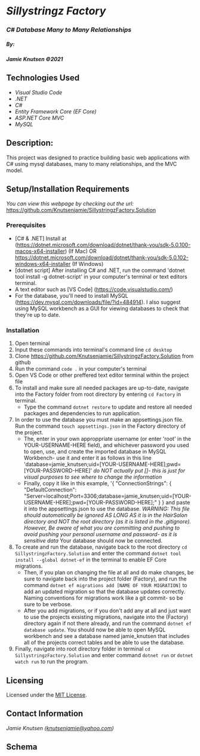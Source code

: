 # _Sillystringz Factory_

### _C# Database Many to Many Relationships_

##### By:
#####  _**Jamie Knutsen**_ _©2021_


## Technologies Used

* _Visual Studio Code_
* _.NET_
* _C#_
* _Entity Framework Core (EF Core)_
* _ASP.NET Core MVC_
* _MySQL_


## Description: 
This project was designed to practice building basic web applications with C# using mysql databases, many to many relationships, and the MVC model.


## Setup/Installation Requirements
_You can view this webpage by checking out the url:_
https://github.com/Knutsenjamie/SillystringzFactory.Solution

### Prerequisites
* [C# & .NET] Install at (https://dotnet.microsoft.com/download/dotnet/thank-you/sdk-5.0.100-macos-x64-installer) (If Mac) OR https://dotnet.microsoft.com/download/dotnet/thank-you/sdk-5.0.102-windows-x64-installer (If Windows)
* [dotnet script] After installing C# and .NET, run the command 'dotnet tool install -g dotnet-script' in your computer's terminal or text editors terminal. 
* A text editor such as [VS Code] (https://code.visualstudio.com/)
* For the database, you'll need to install MySQL (https://dev.mysql.com/downloads/file/?id=484914). I also suggest using MySQL workbench as a GUI for viewing databases to check that they're up to date. 

### Installation
1. Open terminal
2. Input these commands into terminal's command line `cd desktop`
3. Clone https://github.com/Knutsenjamie/SillystringzFactory.Solution from github
4. Run the command `code .` in your computer's terminal
5. Open VS Code or other preffered text editor terminal within the project file
6. To install and make sure all needed packages are up-to-date, navigate into the Factory folder from root directory by entering `cd Factory` in terminal.
    * Type the command `dotnet restore` to update and restore all needed packages and dependencies to run application.
7. In order to use the database you must make an appsettings.json file. Run the command `touch appsettings.json` in the Factory directory of the project. 
    * The, enter in your own approppriate username (or enter 'root' in the YOUR-USERNAME-HERE field), and whichever password you used to open, use, and create the imported database in MySQL Workbench- use it and enter it as follows in this line 'database=jamie_knutsen;uid=[YOUR-USERNAME-HERE];pwd=[YOUR-PASSWORD-HERE]' *do NOT actually put []- this is just for visual purposes to see where to change the information*
    * Finally, copy it like in this example, 
    '{
    "ConnectionStrings": {
      "DefaultConnection": "Server=localhost;Port=3306;database=jamie_knutsen;uid=[YOUR-USERNAME-HERE];pwd=[YOUR-PASSWORD-HERE];"
    }
    } 
    and paste it into the appsettings.json to use the database. *WARNING: This file should automatically be ignored AS LONG AS it is in the HairSalon directory and NOT the root directory (as it is listed in the .gitignore). However, Be aware of what you are committing and pushing to avoid pushing your personal username and password- as it is sensitive data* Your database should now be connected. 
8. To create and run the database, navigate back to the root directory `cd SillystringzFactory.Solution` and enter the command `dotnet tool install --global dotnet-ef` in the terminal to enable EF Core migrations.
    * Then, if you plan on changing the file at all and do make changes, be sure to navigate back into the project folder (Factory), and run the command `dotnet ef migrations add [NAME OF YOUR MIGRATION]` to add an updated migration so that the database updates correctly. Naming conventions for migrations work like a git commit- so be sure to be verbose. 
    * After you add migrations, or if you don't add any at all and just want to use the projects exsisting migrations, navigate into the (Factory) directory again if not there already, and run the command `dotnet ef database update`. You should now be able to open MySQL workbench and see a database named jamie_knutsen that includes all of the projects correct tables and be able to use the database.  
10. Finally, navigate into root directory folder in terminal `cd SillystringzFactory.Solution` and  enter command `dotnet run` or `dotnet watch run` to run the program. 

## Licensing

Licensed under the [MIT License](license).

## Contact Information

_Jamie Knutsen (knutsenjamie@yahoo.com)_

## Schema 

<!-- ![Schema Image](files/Users/thatbejamie/Desktop/jamiesschema.png) -->